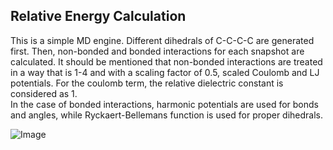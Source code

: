 ## Relative Energy Calculation  

This is a simple MD engine. Different dihedrals of C-C-C-C are generated first. Then, non-bonded and bonded interactions for each snapshot are calculated. It should be mentioned that non-bonded interactions are treated in a way that is 1-4 and with a scaling factor of 0.5, scaled Coulomb and LJ potentials. For the coulomb term, the relative dielectric constant is considered as 1.  
In the case of bonded interactions, harmonic potentials are used for bonds and angles, while Ryckaert-Bellemans function is used for proper dihedrals.


![Image](https://github.com/user-attachments/assets/4706641c-4f4b-4ef1-8a2e-4ab0b062bd35)
